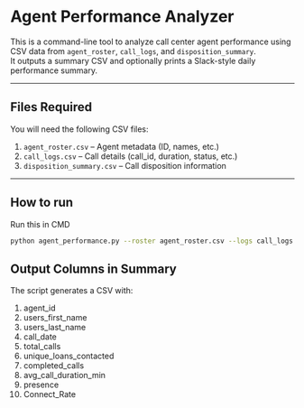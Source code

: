 #   Agent Performance Analyzer

This is a command-line tool to analyze call center agent performance using CSV data from `agent_roster`, `call_logs`, and `disposition_summary`.  
It outputs a summary CSV and optionally prints a Slack-style daily performance summary.

---

##  Files Required

You will need the following CSV files:

1. `agent_roster.csv` – Agent metadata (ID, names, etc.)
2. `call_logs.csv` – Call details (call_id, duration, status, etc.)
3. `disposition_summary.csv` – Call disposition information

---

## How to run
Run this in CMD
```bash
python agent_performance.py --roster agent_roster.csv --logs call_logs.csv --summary disposition_summary.csv
```

## Output Columns in Summary
The script generates a CSV with:

1. agent_id
2. users_first_name
3. users_last_name
4. call_date
5. total_calls
6. unique_loans_contacted
7. completed_calls
8. avg_call_duration_min
9. presence
10. Connect_Rate
